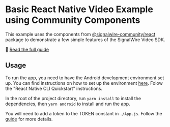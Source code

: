 # Basic React Native Video Example using Community Components

This example uses the components from [@signalwire-community/react](https://github.com/signalwire-community/react/) package to demonstrate a few simple features of the SignalWire Video SDK.

📖 [Read the full guide](https://developer.signalwire.com/guides/video/using-events)

## Usage

To run the app, you need to have the Android development environment set up. You can find instructions on how to set up the environment [here](https://reactnative.dev/docs/environment-setup). Folow the "React Native CLI Quickstart" instructions.

In the root of the project directory, run `yarn install` to install the dependencies, then `yarn android` to install and run the app.

You will need to add a token to the TOKEN constant in `./App.js`. Follow the [guide](https://developer.signalwire.com/guides/video/using-events) for more details.
